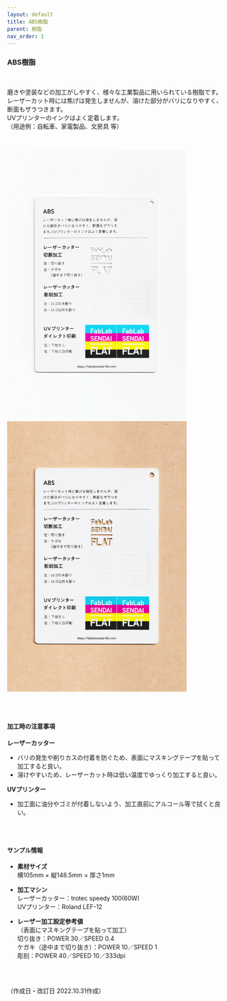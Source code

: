 ```yaml
---
layout: default
title: ABS樹脂
parent: 樹脂
nav_order: 1
---
```


### ABS樹脂
<br>

磨きや塗装などの加工がしやすく、様々な工業製品に用いられている樹脂です。<br>
レーザーカット時には焦げは発生しませんが、溶けた部分がバリになりやすく、断面もザラつきます。<br>
UVプリンターのインクはよく定着します。<br>
（用途例：自転車、家電製品、文房具 等）

<br>

<img src="assets/06_ABS_1.png" width="420" alt="hi" class="inline"/> <img src="assets/06_ABS_2.png" width="420" alt="hi" class="inline"/>

<br><br>


#### 加工時の注意事項

**レーザーカッター**
<br>
* バリの発生や削りカスの付着を防ぐため、表面にマスキングテープを貼って加工すると良い。
* 溶けやすいため、レーザーカット時は低い温度でゆっくり加工すると良い。

**UVプリンター**
<br>
* 加工面に油分やゴミが付着しないよう、加工直前にアルコール等で拭くと良い。

<br><br>

#### サンプル情報

* **素材サイズ**<br>
横105mm × 縦148.5mm × 厚さ1mm

* **加工マシン**<br>
レーザーカッター：trotec speedy 100(60W)<br>
UVプリンター：Roland LEF-12<br>

* **レーザー加工設定参考値**<br>（表面にマスキングテープを貼って加工）<br>
切り抜き：POWER 30／SPEED 0.4<br>
ケガキ（途中まで切り抜き）：POWER 10／SPEED 1<br>
彫刻：POWER 40／SPEED 10／333dpi<br>

<br><br>

（作成日・改訂日 2022.10.31作成）
